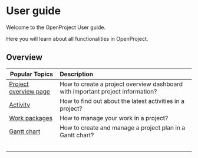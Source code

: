 # User guide

Welcome to the OpenProject User guide.

Here you will learn about all functionalities in OpenProject.

## Overview

| Popular Topics                                  | Description                                                  |
| ----------------------------------------------- | :----------------------------------------------------------- |
| [Project overview page](proroject-overview.md)  | How to create a project overview dashboard with important project information? |
| [Activity](activity.md)                         | How to find out about the latest activities in a project?    |
| [Work packages](./work-packages/#work-packages) | How to manage your work in a project?                        |
| [Gantt chart](#gantt-chart)                     | How to create and manage a project plan in a Gantt chart?    |
|                                                 |                                                              |
|                                                 |                                                              |
|                                                 |                                                              |
|                                                 |                                                              |
|                                                 |                                                              |

